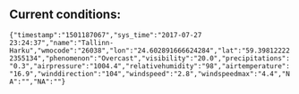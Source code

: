## Current conditions: 
 ``` {"timestamp":"1501187067","sys_time":"2017-07-27 23:24:37","name":"Tallinn-Harku","wmocode":"26038","lon":"24.602891666624284","lat":"59.398122222355134","phenomenon":"Overcast","visibility":"20.0","precipitations":"0.3","airpressure":"1004.4","relativehumidity":"98","airtemperature":"16.9","winddirection":"104","windspeed":"2.8","windspeedmax":"4.4","NA":"","NA":""} ```
